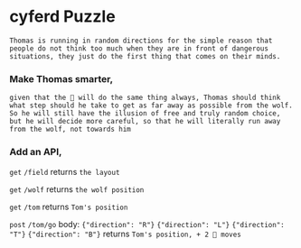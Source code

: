 # cyferd Puzzle


``` Thomas is running in random directions for the simple reason that people do not think too much when they are in front of dangerous situations, they just do the first thing that comes on their minds.  ```


### Make Thomas smarter, 

``` given that the 🐺 will do the same thing always, Thomas should think what step should he take to get as far away as possible from the wolf. So he will still have the illusion of free and truly random choice, but he will decide more careful, so that he will literally run away from the wolf, not towards him ``` 


### Add an API, 

`get` `/field` 
returns `the layout`

`get` `/wolf` 
returns `the wolf position`

`get` `/tom` 
returns `Tom's position`

`post` `/tom/go` 
body: `{"direction": "R"}` 
      `{"direction": "L"}` 
      `{"direction": "T"}` 
      `{"direction": "B"}` 
returns `Tom's position, + 2 🐺 moves`




